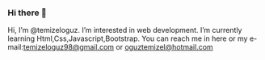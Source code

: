 ### Hi there 👋

 Hi, I’m @temizeloguz.
 I’m interested in web development.
 I’m currently learning Html,Css,Javascript,Bootstrap.
 You can reach me in here or my e-mail:temizeloguz98@gmail.com or oguztemizel@hotmail.com




